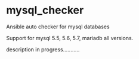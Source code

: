 # mysql_checker
Ansible auto checker for mysql databases

Support for mysql 5.5, 5.6, 5.7, mariadb all versions.


description in progress...........

